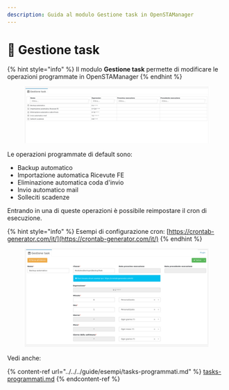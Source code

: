 ```yaml
---
description: Guida al modulo Gestione task in OpenSTAManager
---
```


# 📑 Gestione task

{% hint style="info" %}
Il modulo **Gestione task** permette di modificare le operazioni programmate in OpenSTAManager
{% endhint %}

<figure><img src="../../../.gitbook/assets/immagine (4).png" alt=""><figcaption></figcaption></figure>

Le operazioni programmate di default sono:

* Backup automatico
* Importazione automatica Ricevute FE
* Eliminazione automatica coda d'invio
* Invio automatico mail
* Solleciti scadenze

Entrando in una di queste operazioni è possibile reimpostare il cron di esecuzione.

{% hint style="info" %}
Esempi di configurazione cron: [https://crontab-generator.com/it/](https://crontab-generator.com/it/)
{% endhint %}

<figure><img src="../../../.gitbook/assets/immagine (1) (1) (1) (1) (1).png" alt=""><figcaption></figcaption></figure>

Vedi anche:

{% content-ref url="../../../guide/esempi/tasks-programmati.md" %}
[tasks-programmati.md](../../../guide/esempi/tasks-programmati.md)
{% endcontent-ref %}

